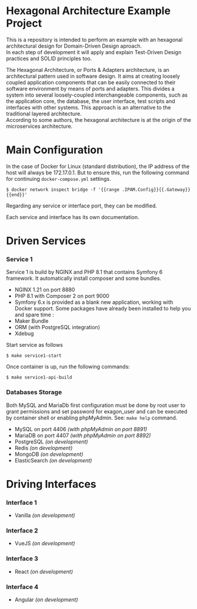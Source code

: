 # Hexagonal Architecture Example Project

This is a repository is intended to perform an example with an hexagonal architectural design for Domain-Driven Design aproach. \
In each step of development it will apply and explain Test-Driven Design practices and SOLID principles too.

The Hexagonal Architecture, or Ports & Adapters architecture, is an architectural pattern used in software design. It aims at creating loosely coupled application components that can be easily connected to their software environment by means of ports and adapters. This divides a system into several loosely-coupled interchangeable components, such as the application core, the database, the user interface, test scripts and interfaces with other systems. This approach is an alternative to the traditional layered architecture. \
According to some authors, the hexagonal architecture is at the origin of the microservices architecture.

# Main Configuration
In the case of Docker for Linux (standard distribution), the IP address of the host will always be 172.17.0.1. But to ensure this, run the following command for continuing `docker-compose.yml` settings.
```
$ docker network inspect bridge -f '{{range .IPAM.Config}}{{.Gateway}}{{end}}'
```

Regarding any service or interface port, they can be modified.

Each service and interface has its own documentation.

# Driven Services

### Service 1
Service 1 is build by NGINX and PHP 8.1 that contains Symfony 6 framework. It automatically install composer and some bundles.
- NGINX 1.21 on port 8880
- PHP 8.1 with Composer 2 on port 9000
- Symfony 6.x is provided as a blank new application, working with Docker support. Some packages have already been installed to help you and spare time :
- Maker Bundle
- ORM (with PostgreSQL integration)
- Xdebug

Start service as follows
```
$ make service1-start
```
Once container is up, run the following commands:
```
$ make service1-api-build
```

### Databases Storage
Both MySQL and MariaDb first configuration must be done by root user to grant permissions and set password for exagon_user and can be executed by container shell or enabling phpMyAdmin. See: `make help` command.
- MySQL on port 4406 *(with phpMyAdmin on port 8891)*
- MariaDB on port 4407 *(with phpMyAdmin on port 8892)*
- PostgreSQL *(on development)*
- Redis *(on development)*
- MongoDB *(on development)*
- ElasticSearch *(on development)*

# Driving Interfaces

### Interface 1
- Vanilla *(on development)*

### Interface 2
- VueJS *(on development)*

### Interface 3
- React *(on development)*

### Interface 4
- Angular *(on development)*